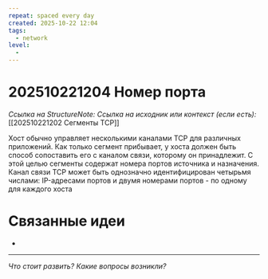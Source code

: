 ```yaml
---
repeat: spaced every day
created: 2025-10-22 12:04
tags:
  - network
level:
  -
---
```

# 202510221204 Номер порта

*Ссылка на StructureNote:*
*Ссылка на исходник или контекст (если есть):*[[202510221202 Сегменты TCP]]

Хост обычно управляет несколькими каналами TCP для различных приложений. Как только сегмент прибывает, у хоста должен быть способ сопоставить его с каналом связи, которому он принадлежит. С этой целью сегменты содержат номера портов источника и назначения. Канал связи TCP может быть однозначно идентифицирован четырьмя числами: IP-адреcами портов и двумя номерами портов - по одному для каждого хоста

# Связанные идеи

- 

---

*Что стоит развить? Какие вопросы возникли?*

